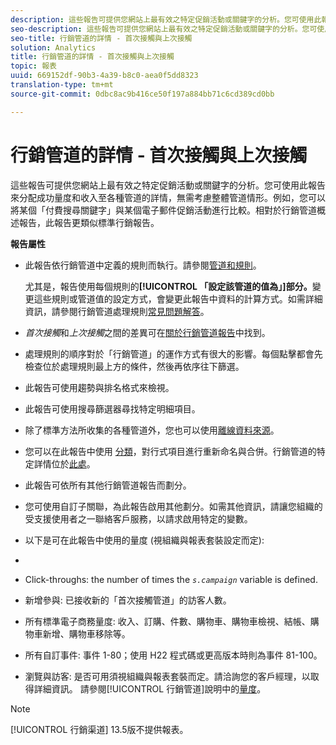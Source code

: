 ```yaml
---
description: 這些報告可提供您網站上最有效之特定促銷活動或關鍵字的分析。您可使用此報告來分配成功量度和收入至各種管道的詳情，無需考慮整體管道情形。例如，您可以將某個「付費搜尋關鍵字」與某個電子郵件促銷活動進行比較。相對於行銷管道概述報告，此報告更類似標準行銷報告。
seo-description: 這些報告可提供您網站上最有效之特定促銷活動或關鍵字的分析。您可使用此報告來分配成功量度和收入至各種管道的詳情，無需考慮整體管道情形。例如，您可以將某個「付費搜尋關鍵字」與某個電子郵件促銷活動進行比較。相對於行銷管道概述報告，此報告更類似標準行銷報告。
seo-title: 行銷管道的詳情 - 首次接觸與上次接觸
solution: Analytics
title: 行銷管道的詳情 - 首次接觸與上次接觸
topic: 報表
uuid: 669152df-90b3-4a39-b8c0-aea0f5dd8323
translation-type: tm+mt
source-git-commit: 0dbc8ac9b416ce50f197a884bb71c6cd389cd0bb

---
```



# 行銷管道的詳情 - 首次接觸與上次接觸

這些報告可提供您網站上最有效之特定促銷活動或關鍵字的分析。您可使用此報告來分配成功量度和收入至各種管道的詳情，無需考慮整體管道情形。例如，您可以將某個「付費搜尋關鍵字」與某個電子郵件促銷活動進行比較。相對於行銷管道概述報告，此報告更類似標準行銷報告。

**報告屬性**

* 此報告依行銷管道中定義的規則而執行。請參閱[管道和規則](https://marketing.adobe.com/resources/help/en_US/mchannel/c_channels_rules.html)。

   尤其是，報告使用每個規則的&#x200B;**[!UICONTROL 「設定該管道的值為」]部分。**&#x200B;變更這些規則或管道值的設定方式，會變更此報告中資料的計算方式。如需詳細資訊，請參閱行銷管道處理規則[常見問題解答](https://marketing.adobe.com/resources/help/en_US/mchannel/c_faq.html)。

* *首次接觸*&#x200B;和&#x200B;*上次接觸*&#x200B;之間的差異可在[關於行銷管道報告](https://marketing.adobe.com/resources/help/en_US/mchannel/c_overview.html)中找到。

* 處理規則的順序對於「行銷管道」的運作方式有很大的影響。每個點擊都會先檢查位於處理規則最上方的條件，然後再依序往下篩選。
* 此報告可使用趨勢與排名格式來檢視。
* 此報告可使用搜尋篩選器尋找特定明細項目。
* 除了標準方法所收集的各種管道外，您也可以使用[離線資料來源](https://marketing.adobe.com/resources/help/en_US/mchannel/c_overview_online_offline.html)。
* 您可以在此報告中使用 [ 分類](https://marketing.adobe.com/resources/help/en_US/reference/classifications.html)，對行式項目進行重新命名與合併。行銷管道的特定詳情位於[此處](https://marketing.adobe.com/resources/help/en_US/mchannel/t_classifications.html)。

* 此報告可依所有其他行銷管道報告而劃分。
* 您可使用自訂子關聯，為此報告啟用其他劃分。如需其他資訊，請讓您組織的受支援使用者之一聯絡客戶服務，以請求啟用特定的變數。
* 以下是可在此報告中使用的量度 (視組織與報表套裝設定而定):
* 

   * Click-throughs: the number of times the *`s.campaign`* variable is defined.
   * 新增參與: 已接收新的「首次接觸管道」的訪客人數。
   * 所有標準電子商務量度: 收入、訂購、件數、購物車、購物車檢視、結帳、購物車新增、購物車移除等。
   * 所有自訂事件: 事件 1-80；使用 H22 程式碼或更高版本時則為事件 81-100。
   * 瀏覽與訪客: 是否可用須視組織與報表套裝而定。請洽詢您的客戶經理，以取得詳細資訊。
   請參閱[!UICONTROL 行銷管道]說明中的[量度](https://marketing.adobe.com/resources/help/en_US/mchannel/c_overview_metrics.html)。

>[!NOTE]
>
>[!UICONTROL 行銷渠道] 13.5版不提供報表。

